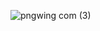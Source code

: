 
![pngwing com (3)](https://github.com/aliakbar121/vigenereBasisBit/assets/69615734/09b6cbc6-fb41-4654-8e8c-7329c1f909f3)
